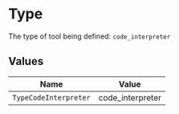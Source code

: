 # Type

The type of tool being defined: `code_interpreter`


## Values

| Name                  | Value                 |
| --------------------- | --------------------- |
| `TypeCodeInterpreter` | code_interpreter      |